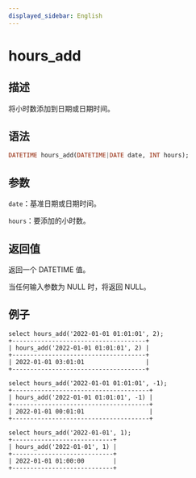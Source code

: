 ```yaml
---
displayed_sidebar: English
---
```


# hours_add

## 描述

将小时数添加到日期或日期时间。

## 语法

```Haskell
DATETIME hours_add(DATETIME|DATE date, INT hours);
```

## 参数

`date`：基准日期或日期时间。

`hours`：要添加的小时数。

## 返回值

返回一个 DATETIME 值。

当任何输入参数为 NULL 时，将返回 NULL。

## 例子

```Plain Text
select hours_add('2022-01-01 01:01:01', 2);
+-------------------------------------+
| hours_add('2022-01-01 01:01:01', 2) |
+-------------------------------------+
| 2022-01-01 03:01:01                 |
+-------------------------------------+

select hours_add('2022-01-01 01:01:01', -1);
+--------------------------------------+
| hours_add('2022-01-01 01:01:01', -1) |
+--------------------------------------+
| 2022-01-01 00:01:01                  |
+--------------------------------------+

select hours_add('2022-01-01', 1);
+----------------------------+
| hours_add('2022-01-01', 1) |
+----------------------------+
| 2022-01-01 01:00:00        |
+----------------------------+